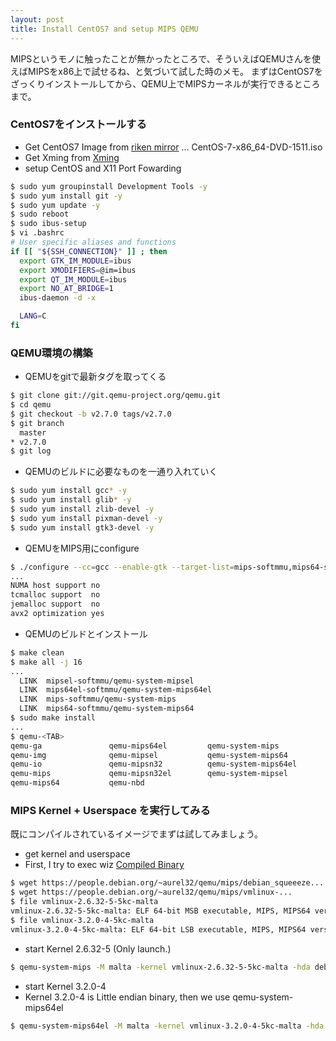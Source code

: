 ```yaml
---
layout: post
title: Install CentOS7 and setup MIPS QEMU
---
```


MIPSというモノに触ったことが無かったところで、そういえばQEMUさんを使えばMIPSをx86上で試せるね、と気づいて試した時のメモ。
まずはCentOS7をざっくりインストールしてから、QEMU上でMIPSカーネルが実行できるところまで。

### CentOS7をインストールする

- Get CentOS7 Image from [riken mirror](http://ftp.riken.jp/Linux/centos/7/isos/x86_64/) ... CentOS-7-x86_64-DVD-1511.iso
- Get Xming from [Xming](http://osdn.jp/projects/sfnet_xming/downloads/Xming/6.9.0.31/Xming-6-9-0-31-setup.exe/)
- setup CentOS and X11 Port Fowarding

```bash
$ sudo yum groupinstall Development Tools -y
$ sudo yum install git -y
$ sudo yum update -y
$ sudo reboot
$ sudo ibus-setup
$ vi .bashrc
# User specific aliases and functions
if [[ "${SSH_CONNECTION}" ]] ; then
  export GTK_IM_MODULE=ibus
  export XMODIFIERS=@im=ibus
  export QT_IM_MODULE=ibus
  export NO_AT_BRIDGE=1
  ibus-daemon -d -x

  LANG=C
fi
```

### QEMU環境の構築

- QEMUをgitで最新タグを取ってくる

```bash
$ git clone git://git.qemu-project.org/qemu.git
$ cd qemu
$ git checkout -b v2.7.0 tags/v2.7.0
$ git branch
  master
* v2.7.0
$ git log
```

- QEMUのビルドに必要なものを一通り入れていく

```bash
$ sudo yum install gcc* -y
$ sudo yum install glib* -y
$ sudo yum install zlib-devel -y
$ sudo yum install pixman-devel -y
$ sudo yum install gtk3-devel -y
```

- QEMUをMIPS用にconfigure

```bash
$ ./configure --cc=gcc --enable-gtk --target-list=mips-softmmu,mips64-softmmu,mips64el-softmmu,mipsel-softmmu,mips-linux-user,mips64-linux-user,mips64el-linux-user,mipsel-linux-user,mipsn32-linux-user,mipsn32el-linux-user
...
NUMA host support no
tcmalloc support  no
jemalloc support  no
avx2 optimization yes
```

- QEMUのビルドとインストール

```bash
$ make clean
$ make all -j 16
...
  LINK  mipsel-softmmu/qemu-system-mipsel
  LINK  mips64el-softmmu/qemu-system-mips64el
  LINK  mips-softmmu/qemu-system-mips
  LINK  mips64-softmmu/qemu-system-mips64
$ sudo make install
...
$ qemu-<TAB>
qemu-ga               qemu-mips64el         qemu-system-mips
qemu-img              qemu-mipsel           qemu-system-mips64
qemu-io               qemu-mipsn32          qemu-system-mips64el
qemu-mips             qemu-mipsn32el        qemu-system-mipsel
qemu-mips64           qemu-nbd
```

### MIPS Kernel + Userspace を実行してみる

既にコンパイルされているイメージでまずは試してみましょう。

- get kernel and userspace
- First, I try to exec wiz [Compiled Binary](https://people.debian.org/~aurel32/qemu/mips/)

```bash
$ wget https://people.debian.org/~aurel32/qemu/mips/debian_squeeeze...
$ wget https://people.debian.org/~aurel32/qemu/mips/vmlinux-...
$ file vmlinux-2.6.32-5-5kc-malta
vmlinux-2.6.32-5-5kc-malta: ELF 64-bit MSB executable, MIPS, MIPS64 version 1 (SYSV), statically linked, BuildID[sha1]=2ca38ab9dd56e9d746f9783d13796c232fff8219, with unknown capability 0x410000000f676e75 = 0x1000000070403, not stripped
$ file vmlinux-3.2.0-4-5kc-malta
vmlinux-3.2.0-4-5kc-malta: ELF 64-bit LSB executable, MIPS, MIPS64 version 1 (SYSV), statically linked, BuildID[sha1]=683fdcc12f4a56a3f39f12b7db264eb5a6b1f061, with unknown capability 0x756e670000000f41 = 0x304000000070100, not stripped
```

- start Kernel 2.6.32-5 (Only launch.)

```bash
$ qemu-system-mips -M malta -kernel vmlinux-2.6.32-5-5kc-malta -hda debian_squeeze_mipsel_standard.qcow2 -append "root=/dev/sda1 console=tty0" -display gtk
```

- start Kernel 3.2.0-4
- Kernel 3.2.0-4 is Little endian binary, then we use qemu-system-mips64el

```bash
$ qemu-system-mips64el -M malta -kernel vmlinux-3.2.0-4-5kc-malta -hda debian_squeeze_mipsel_standard.qcow2 -append "root=/dev/sda1 console=tty0" -display gtk
```




